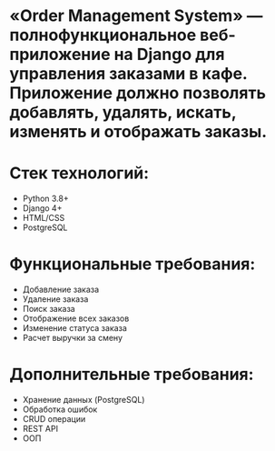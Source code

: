 # «Order Management System» — полнофункциональное веб-приложение на Django для управления заказами в кафе. Приложение должно позволять добавлять, удалять, искать, изменять и отображать заказы.

# Стек технологий:
+ Python 3.8+
+ Django 4+
+ HTML/CSS
+ PostgreSQL

# Функциональные требования:
+ Добавление заказа
+ Удаление заказа
+ Поиск заказа
+ Отображение всех заказов
+ Изменение статуса заказа
+ Расчет выручки за смену

# Дополнительные требования:
+ Хранение данных (PostgreSQL)
+ Обработка ошибок
+ CRUD операции
+ REST API
+ ООП
